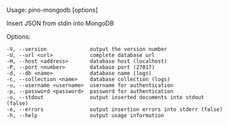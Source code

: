
  Usage: pino-mongodb [options]

  Insert JSON from stdin into MongoDB


  Options:

    -V, --version              output the version number
    -U, --url <url>            complete database url
    -H, --host <address>       database host (localhost)
    -P, --port <number>        database port (27017)
    -d, --db <name>            database name (logs)
    -c, --collection <name>    database collection (logs)
    -u, --username <username>  username for authentication
    -p, --password <password>  password for authentication
    -o, --stdout               output inserted documents into stdout (false)
    -e, --errors               output insertion errors into stderr (false)
    -h, --help                 output usage information
